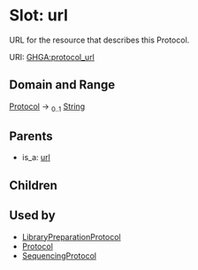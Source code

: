 
# Slot: url


URL for the resource that describes this Protocol.

URI: [GHGA:protocol_url](https://w3id.org/GHGA/protocol_url)


## Domain and Range

[Protocol](Protocol.md) &#8594;  <sub>0..1</sub> [String](types/String.md)

## Parents

 *  is_a: [url](url.md)

## Children


## Used by

 * [LibraryPreparationProtocol](LibraryPreparationProtocol.md)
 * [Protocol](Protocol.md)
 * [SequencingProtocol](SequencingProtocol.md)
